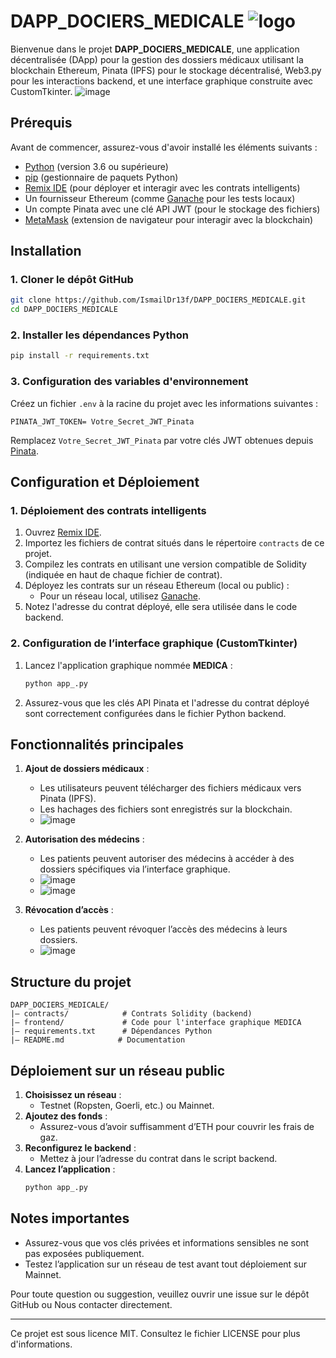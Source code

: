 # DAPP_DOCIERS_MEDICALE ![logo](https://github.com/user-attachments/assets/902091f0-2c7f-4dd2-927b-19ee6382ff4e)


Bienvenue dans le projet **DAPP_DOCIERS_MEDICALE**, une application décentralisée (DApp) pour la gestion des dossiers médicaux utilisant la blockchain Ethereum, Pinata (IPFS) pour le stockage décentralisé, Web3.py pour les interactions backend, et une interface graphique construite avec CustomTkinter.
![image](https://github.com/user-attachments/assets/bfcc81b6-4bde-4ed6-ba15-8dd75553a89a)

## Prérequis

Avant de commencer, assurez-vous d'avoir installé les éléments suivants :

- [Python](https://www.python.org/) (version 3.6 ou supérieure)
- [pip](https://pip.pypa.io/en/stable/) (gestionnaire de paquets Python)
- [Remix IDE](https://remix.ethereum.org/) (pour déployer et interagir avec les contrats intelligents)
- Un fournisseur Ethereum (comme [Ganache](https://archive.trufflesuite.com/ganache/) pour les tests locaux)
- Un compte Pinata avec une clé API JWT (pour le stockage des fichiers)
- [MetaMask](https://metamask.io/) (extension de navigateur pour interagir avec la blockchain)

## Installation

### 1. Cloner le dépôt GitHub

```bash
git clone https://github.com/IsmailDr13f/DAPP_DOCIERS_MEDICALE.git
cd DAPP_DOCIERS_MEDICALE
```

### 2. Installer les dépendances Python

```bash
pip install -r requirements.txt
```

### 3. Configuration des variables d'environnement

Créez un fichier `.env` à la racine du projet avec les informations suivantes :

```env
PINATA_JWT_TOKEN= Votre_Secret_JWT_Pinata
```

Remplacez `Votre_Secret_JWT_Pinata` par votre clés JWT obtenues depuis [Pinata](https://www.pinata.cloud/).

## Configuration et Déploiement

### 1. Déploiement des contrats intelligents

1. Ouvrez [Remix IDE](https://remix.ethereum.org/).
2. Importez les fichiers de contrat situés dans le répertoire `contracts` de ce projet.
3. Compilez les contrats en utilisant une version compatible de Solidity (indiquée en haut de chaque fichier de contrat).
4. Déployez les contrats sur un réseau Ethereum (local ou public) :
   - Pour un réseau local, utilisez [Ganache](https://trufflesuite.com/ganache/).
5. Notez l'adresse du contrat déployé, elle sera utilisée dans le code backend.

### 2. Configuration de l’interface graphique (CustomTkinter)

1. Lancez l'application graphique nommée **MEDICA** :
   ```bash
   python app_.py
   ```
2. Assurez-vous que les clés API Pinata et l'adresse du contrat déployé sont correctement configurées dans le fichier Python backend.

## Fonctionnalités principales

1. **Ajout de dossiers médicaux** :
   - Les utilisateurs peuvent télécharger des fichiers médicaux vers Pinata (IPFS).
   - Les hachages des fichiers sont enregistrés sur la blockchain.
   - ![image](https://github.com/user-attachments/assets/64d54239-1f8d-4203-a100-1bac2da3cacd)


2. **Autorisation des médecins** :
   - Les patients peuvent autoriser des médecins à accéder à des dossiers spécifiques via l’interface graphique.
   - ![image](https://github.com/user-attachments/assets/77ab7b54-938f-4e86-b06a-f4a7dea07a18)
   - ![image](https://github.com/user-attachments/assets/363fb1ca-b79c-4080-8a4d-5ed53d9fa97b)



3. **Révocation d’accès** :
   - Les patients peuvent révoquer l’accès des médecins à leurs dossiers.
   - ![image](https://github.com/user-attachments/assets/5734bb72-064b-4940-8b28-40a969437cd8)


## Structure du projet

```
DAPP_DOCIERS_MEDICALE/
|— contracts/            # Contrats Solidity (backend)
|— frontend/             # Code pour l'interface graphique MEDICA
|— requirements.txt      # Dépendances Python
|— README.md            # Documentation
```

## Déploiement sur un réseau public

1. **Choisissez un réseau** :
   - Testnet (Ropsten, Goerli, etc.) ou Mainnet.
2. **Ajoutez des fonds** :
   - Assurez-vous d’avoir suffisamment d’ETH pour couvrir les frais de gaz.
3. **Reconfigurez le backend** :
   - Mettez à jour l’adresse du contrat dans le script backend.
4. **Lancez l’application** :
   ```bash
   python app_.py
   ```

## Notes importantes

- Assurez-vous que vos clés privées et informations sensibles ne sont pas exposées publiquement.
- Testez l’application sur un réseau de test avant tout déploiement sur Mainnet.



Pour toute question ou suggestion, veuillez ouvrir une issue sur le dépôt GitHub ou Nous contacter directement.

---
Ce projet est sous licence MIT. Consultez le fichier LICENSE pour plus d'informations.

